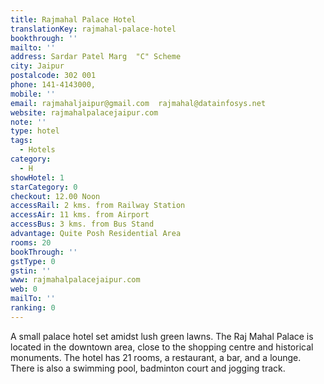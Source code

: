 ```yaml
---
title: Rajmahal Palace Hotel
translationKey: rajmahal-palace-hotel
bookthrough: ''
mailto: ''
address: Sardar Patel Marg  "C" Scheme
city: Jaipur
postalcode: 302 001
phone: 141-4143000,
mobile: ''
email: rajmahaljaipur@gmail.com  rajmahal@datainfosys.net
website: rajmahalpalacejaipur.com
note: ''
type: hotel
tags:
  - Hotels
category:
  - H
showHotel: 1
starCategory: 0
checkout: 12.00 Noon
accessRail: 2 kms. from Railway Station
accessAir: 11 kms. from Airport
accessBus: 3 kms. from Bus Stand
advantage: Quite Posh Residential Area
rooms: 20
bookThrough: ''
gstType: 0
gstin: ''
www: rajmahalpalacejaipur.com
web: 0
mailTo: ''
ranking: 0
---
```







A small palace hotel set amidst lush green lawns. The  Raj Mahal Palace is located in the downtown area, close to the shopping centre and historical monuments.     The hotel has 21 rooms, a restaurant, a bar, and a lounge. There is also a swimming pool, badminton court and jogging track.